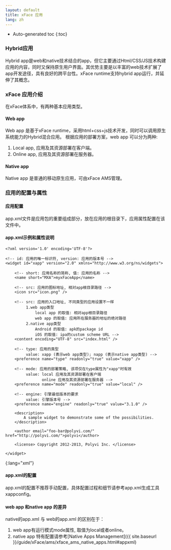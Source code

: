 ```yaml
---
layout: default
title: xFace 应用
lang: zh
---
```


* Auto-generated toc
{:toc}

### Hybrid应用
Hybrid app是web和native技术结合的app，但它主要通过Html/CSS/JS技术构建应用的内容，同时又保持原生用户界面。其优势主要是以丰富的web技术扩展了app开发途径，具有良好的跨平台性。xFace runtime支持hybrid app运行，并延伸了其概念。

### xFace 应用介绍
在xFace体系中，有两种基本应用类型。

#### Web app
Web app 是基于xFace runtime，采用html+css+js技术开发，同时可以调用原生系统能力的Hybrid混合应用。
根据应用的部署方案，web app 可以分为两种:

1. Local app, 应用及其资源部署在客户端。
2. Online app, 应用及其资源部署在服务器。

#### Native app
Native app 是普通的移动原生应用，可由xFace AMS管理。

### 应用的配置与属性

#### 应用配置
app.xml文件是应用包的重要组成部分，放在应用的根目录下，应用属性配置在该文件中。

#### app.xml示例和属性说明

    <?xml version='1.0' encoding='UTF-8'?>

    <!-- id: 应用的唯一标识符, version: 应用的版本号 -->
    <widget id="xapp" version="2.0" xmlns="http://www.w3.org/ns/widgets">

        <!-- short: 应用名称的简称, 值: 应用的名称 -->
        <name short="MXA">myxFaceApp</name>

        <!-- src: 应用的图标地址, 相对app根目录路径 -->
        <icon src="icon.png" />

        <!-- src: 应用的入口地址, 不同类型的应用设置不一样
             1.web app类型
                 local app 的取值: 相对app根目录路径
                 web app 的取值: 应用所在服务器的地址的绝对路径
             2.native app类型
                 Android 的取值: apk的package id
                 iOS 的取值: ipa的custom scheme URL -->
        <content encoding="UTF-8" src="index.html" />

        <!-- type: 应用的类型
             value: xapp (表示web app类型); napp (表示native app类型) -->
        <preference name="type" readonly="true" value="xapp" />

        <!-- mode: 应用的部署策略, 该项仅在type属性为"xapp"时有效
             value: local 应用及其资源部署在客户端
                    online 应用及其资源部署在服务器 -->
        <preference name="mode" readonly="true" value="local" />
        
        <!-- engine: 引擎最低版本的要求
             value: 引擎版本号 -->
        <preference name="engine" readonly="true" value="3.1.0" />

        <description>
            A sample widget to demonstrate some of the possibilities.
        </description>

        <author email="foo-bar@polyvi.com/" href="http://polyvi.com/">polyvi</author>

        <license> Copyright 2012-2013, Polyvi Inc. </license>

    </widget>
{:lang="xml"}

#### app.xml的配置
app.xml的配置不推荐手动配置，具体配置过程和细节请参考app.xml生成工具xappconfig。

#### web app 和native app 的差异
native的app.xml 与 web的app.xml 的区别在于：

1. web app有运行模式mode属性, 取值为local或者online。
1. native app 特有配置请参考[Native Apps Management]({{ site.baseurl }}/guide/xFace/ams/xface_ams_native_apps.html#appxml)
